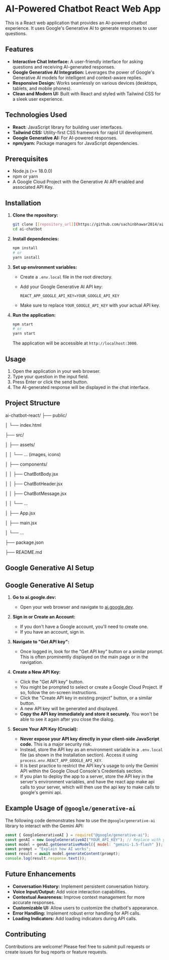 # AI-Powered Chatbot React Web App

This is a React web application that provides an AI-powered chatbot experience. It uses Google's Generative AI to generate responses to user questions.

## Features

-   **Interactive Chat Interface:** A user-friendly interface for asking questions and receiving AI-generated responses.
-   **Google Generative AI Integration:** Leverages the power of Google's Generative AI models for intelligent and context-aware replies.
-   **Responsive Design:** Works seamlessly on various devices (desktops, tablets, and mobile phones).
-   **Clean and Modern UI:** Built with React and styled with Tailwind CSS for a sleek user experience.

## Technologies Used

-   **React:** JavaScript library for building user interfaces.
-   **Tailwind CSS:** Utility-first CSS framework for rapid UI development.
-   **Google Generative AI:** For AI-powered responses.
-   **npm/yarn:** Package managers for JavaScript dependencies.

## Prerequisites

-   Node.js (>= 18.0.0)
-   npm or yarn
-   A Google Cloud Project with the Generative AI API enabled and associated API Key.

## Installation

1.  **Clone the repository:**

    ```bash
    git clone [[repository_url]](https://github.com/sachinbhawar2014/ai-chatbot)
    cd ai-chatbot
    ```

2.  **Install dependencies:**

    ```bash
    npm install
    # or
    yarn install
    ```

3.  **Set up environment variables:**

    -   Create a `.env.local` file in the root directory.
    -   Add your Google Generative AI API key:

        ```
        REACT_APP_GOOGLE_API_KEY=YOUR_GOOGLE_API_KEY
        ```

    -   Make sure to replace `YOUR_GOOGLE_API_KEY` with your actual API key.

4.  **Run the application:**

    ```bash
    npm start
    # or
    yarn start
    ```

    The application will be accessible at `http://localhost:3000`.

## Usage

1.  Open the application in your web browser.
2.  Type your question in the input field.
3.  Press Enter or click the send button.
4.  The AI-generated response will be displayed in the chat interface.

## Project Structure

ai-chatbot-react/
├── public/

│ └── index.html

├── src/

│ ├── assets/

│ │ └── ... (images, icons)

│ ├── components/

│ │ ├── ChatBotBody.jsx

│ │ ├── ChatBotHeader.jsx

│ │ ├── ChatBotMessage.jsx

│ │ └── ...

│ ├── App.jsx

│ ├── main.jsx

│ └── ...

├── package.json

├── README.md


## Google Generative AI Setup

## Google Generative AI Setup

1.  **Go to ai.google.dev:**

    -   Open your web browser and navigate to [ai.google.dev](https://ai.google.dev/).

2.  **Sign in or Create an Account:**

    -   If you don't have a Google account, you'll need to create one.
    -   If you have an account, sign in.

3.  **Navigate to "Get API key":**

    -   Once logged in, look for the "Get API key" button or a similar prompt. This is often prominently displayed on the main page or in the navigation.

4.  **Create a New API Key:**

    -   Click the "Get API key" button.
    -   You might be prompted to select or create a Google Cloud Project. If so, follow the on-screen instructions.
    -   Click the "Create API key in existing project" button, or a similar button.
    -   A new API key will be generated and displayed.
    -   **Copy the API key immediately and store it securely.** You won't be able to see it again after you close the dialog.

5.  **Secure Your API Key (Crucial):**

    -   **Never expose your API key directly in your client-side JavaScript code.** This is a major security risk.
    -   Instead, store the API key as an environment variable in a `.env.local` file (as shown in the Installation section). Access it using `process.env.REACT_APP_GOOGLE_API_KEY`.
    -   It is best practice to restrict the API key's usage to only the Gemini API within the Google Cloud Console's Credentials section.
    -   If you plan to deploy the app to a server, store the API key in the server's environment variables, and have the react app make api calls to your server, which will then use the api key to make calls to google's gemini api.

## Example Usage of `@google/generative-ai`

The following code demonstrates how to use the `@google/generative-ai` library to interact with the Gemini API:

```javascript
const { GoogleGenerativeAI } = require("@google/generative-ai");
const genAI = new GoogleGenerativeAI("YOUR_API_KEY"); // Replace with your API key
const model = genAI.getGenerativeModel({ model: "gemini-1.5-flash" });
const prompt = "Explain how AI works";
const result = await model.generateContent(prompt);
console.log(result.response.text());
```


## Future Enhancements

-   **Conversation History:** Implement persistent conversation history.
-   **Voice Input/Output:** Add voice interaction capabilities.
-   **Contextual Awareness:** Improve context management for more accurate responses.
-   **Customizable UI:** Allow users to customize the chatbot's appearance.
-   **Error Handling:** Implement robust error handling for API calls.
-   **Loading Indicators:** Add loading indicators during API calls.

## Contributing

Contributions are welcome! Please feel free to submit pull requests or create issues for bug reports or feature requests.
```
